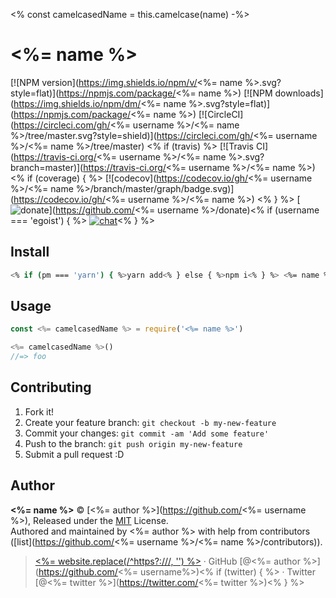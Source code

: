 <% const camelcasedName = this.camelcase(name) -%>

# <%= name %>

[![NPM version](https://img.shields.io/npm/v/<%= name %>.svg?style=flat)](https://npmjs.com/package/<%= name %>) [![NPM downloads](https://img.shields.io/npm/dm/<%= name %>.svg?style=flat)](https://npmjs.com/package/<%= name %>) [![CircleCI](https://circleci.com/gh/<%= username %>/<%= name %>/tree/master.svg?style=shield)](https://circleci.com/gh/<%= username %>/<%= name %>/tree/master) <% if (travis) %> [![Travis CI](https://travis-ci.org/<%= username %>/<%= name %>.svg?branch=master)](https://travis-ci.org/<%= username %>/<%= name %>) <% if (coverage) { %> [![codecov](https://codecov.io/gh/<%= username %>/<%= name %>/branch/master/graph/badge.svg)](https://codecov.io/gh/<%= username %>/<%= name %>)
<% } %> [![donate](https://img.shields.io/badge/$-donate-ff69b4.svg?maxAge=2592000&style=flat)](https://github.com/<%= username %>/donate)<% if (username === 'egoist') { %> [![chat](https://img.shields.io/badge/chat-on%20discord-7289DA.svg?style=flat)](https://chat.egoist.moe)<% } %>

## Install

```bash
<% if (pm === 'yarn') { %>yarn add<% } else { %>npm i<% } %> <%= name %>
```

## Usage

```js
const <%= camelcasedName %> = require('<%= name %>')

<%= camelcasedName %>()
//=> foo
```

## Contributing

1. Fork it!
2. Create your feature branch: `git checkout -b my-new-feature`
3. Commit your changes: `git commit -am 'Add some feature'`
4. Push to the branch: `git push origin my-new-feature`
5. Submit a pull request :D


## Author

**<%= name %>** © [<%= author %>](https://github.com/<%= username %>), Released under the [MIT](./LICENSE) License.<br>
Authored and maintained by <%= author %> with help from contributors ([list](https://github.com/<%= username %>/<%= name %>/contributors)).

> [<%= website.replace(/^https?:\/\//, '') %>](<%= website %>) · GitHub [@<%= author %>](https://github.com/<%= username%>)<% if (twitter) { %> · Twitter [@<%= twitter %>](https://twitter.com/<%= twitter %>)<% } %>
